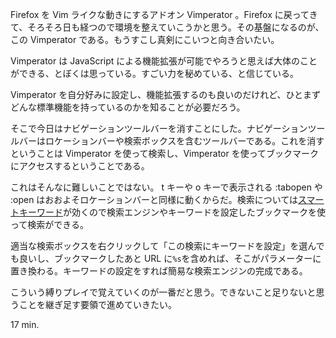 Firefox を Vim ライクな動きにするアドオン Vimperator 。Firefox に戻ってきて、そろそろ日も経つので環境を整えていこうかと思う。その基盤になるのが、この Vimperator である。もうすこし真剣にこいつと向き合いたい。

Vimperator は JavaScript による機能拡張が可能でやろうと思えば大体のことができる、とぼくは思っている。すごい力を秘めている、と信じている。

Vimperator を自分好みに設定し、機能拡張するのも良いのだけれど、ひとまずどんな標準機能を持っているのかを知ることが必要だろう。

そこで今日はナビゲーションツールバーを消すことにした。ナビゲーションツールバーはロケーションバーや検索ボックスを含むツールバーである。これを消すということは Vimperator を使って検索し、Vimperator を使ってブックマークにアクセスするということである。

これはそんなに難しいことではない。 t キーや o キーで表示される :tabopen や :open はおおよそロケーションバーと同様に動くからだ。検索については[スマートキーワード][firefox-smartkeyword]が効くので検索エンジンやキーワードを設定したブックマークを使って検索ができる。

適当な検索ボックスを右クリックして「この検索にキーワードを設定」を選んでも良いし、ブックマークしたあと URL に`%s`を含めれば、そこがパラメーターに置き換わる。キーワードの設定をすれば簡易な検索エンジンの完成である。

こういう縛りプレイで覚えていくのが一番だと思う。できないこと足りないと思うことを継ぎ足す要領で進めていきたい。

17 min.

[firefox-smartkeyword]: http://support.mozilla.org/ja/kb/スマートキーワード

